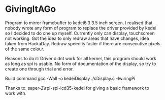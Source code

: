 # GivingItAGo

Program to mirror framebuffer to kedei6.3 3.5 inch screen. I realised that nobody wrote any form of program to replace the driver provided by kedei so I decided to do one up myself. Currently only can display, touchscreen not working. Got the idea to only redraw areas that have changes, idea taken from HackaDay. Redraw speed is faster if there are consecutive pixels of the same colour.

Reasons to do it:
Driver didnt work for all kernel, this program should work as long as spi is usable.
No form of documentation of the display, so try to create one through trial and error.

Build command
gcc -Wall -o kedeiDisplay ./cDisplay.c -lwiringPi

Thanks to:
saper-2\rpi-spi-lcd35-kedei for giving a basic framework to work with.
